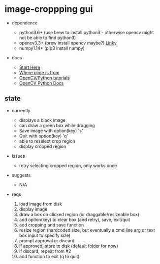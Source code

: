 # image-croppping gui

  * dependence
    - python3.6+ (use brew to install python3 - otherwise opencv might not be able to find python3)
    - opencv3.3+ (brew install opencv maybe?) [Linky](https://www.pyimagesearch.com/2016/12/19/install-opencv-3-on-macos-with-homebrew-the-easy-way/)
    - numpy1.14+ (pip3 install numpy)

  * docs
    - [Start Here](https://docs.opencv.org/3.3.0/dc/d4d/tutorial_py_table_of_contents_gui.html "Start with this")
    - [Where code is from](https://docs.opencv.org/3.3.0/db/d5b/tutorial_py_mouse_handling.html)
    - [OpenCV/Python tutorials](https://docs.opencv.org/3.3.0/d6/d00/tutorial_py_root.html "Really good")
    - [OpenCV Python Docs](https://docs.opencv.org/3.3.0/index.html)

## state

  * currently
    - displays a black image
    - can draw a green box while dragging
    - Save image with option(key) 's'
    - Quit with option(key) 'q'
    - able to reselect crop region
    - display cropped region

  * issues
    - retry selecting cropped region, only works once

  * suggests
    - N/A

  * reqs
    1. load image from disk
    2. display image
    3. draw a box on clicked region (or draggable/resizeable box)
    4. add option(key) to clear box (and retry), save, exit/quit
    5. add cropping and save function
    6. resize region (hardcoded size, but eventually a cmd line arg or text box input to specify size)
    7. prompt approval or discard
    8. if approved, store to disk (default folder for now)
    9. if discard, repeat from #2
    10. add function to exit (q to quit)
    